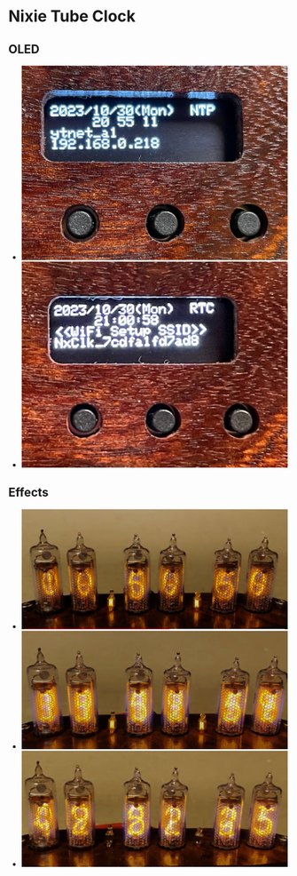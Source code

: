 # Nixie Tube Clock

## OLED

- ![OLED-NTP](docs/figs/OLED-NTP.jpg)
- ![OLED-RTC](docs/figs/OLED-RTC.jpg)

## Effects

- [![Crossfade](docs/movies/crossfade.jpg)](https://youtu.be/TvNmbtA_Buw?si=GQT42kCDqJkb_wn9)
- [![Fog](docs/movies/fog.jpg)](https://youtu.be/mSKaQIv3eQ8?si=7f47oo0_3DHgH0Qz)
- [![Shuffle](docs/movies/shuffle.jpg)](https://youtu.be/e5-Y6pX2xRI?si=2QsZdDAW-V6RgD0h)

